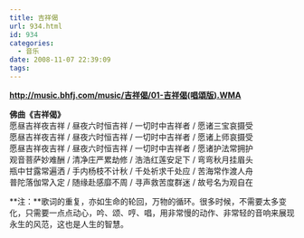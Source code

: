 ```yaml
---
title: 吉祥偈
url: 934.html
id: 934
categories:
  - 音乐
date: 2008-11-07 22:39:09
tags:
---
```


  
**http://music.bhfj.com/music/吉祥偈/01-吉祥偈(唱頌版).WMA**  
  
**佛曲《吉祥偈》**  
愿昼吉祥夜吉祥 / 昼夜六时恒吉祥 / 一切时中吉祥者 / 愿诸三宝哀摄受  
愿昼吉祥夜吉祥 / 昼夜六时恒吉祥 / 一切时中吉祥者 / 愿诸上师哀摄受  
愿昼吉祥夜吉祥 / 昼夜六时恒吉祥 / 一切时中吉祥者 / 愿诸护法常拥护  
观音菩萨妙难酬 / 清净庄严累劫修 / 浩浩红莲安足下 / 弯弯秋月挂眉头  
瓶中甘露常遍洒 / 手内杨枝不计秋 / 千处祈求千处应 / 苦海常作渡人舟  
普陀落伽常入定 / 随缘赴感靡不周 / 寻声救苦度群迷 / 故号名为观自在  
  
**注：**歌词的重复，亦如生命的轮回，万物的循环。很多时候，不需要太多变化，只需要一点点动心，吟、颂、哼、唱，用非常慢的动作、非常轻的音响来展现永生的风范，这也是人生的智慧。